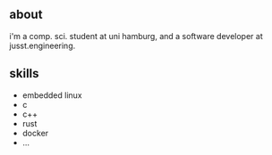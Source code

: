 ## about
i'm a comp. sci. student at uni hamburg, and a software developer at jusst.engineering.

## skills
* embedded linux
* c
* c++
* rust
* docker
* ...
